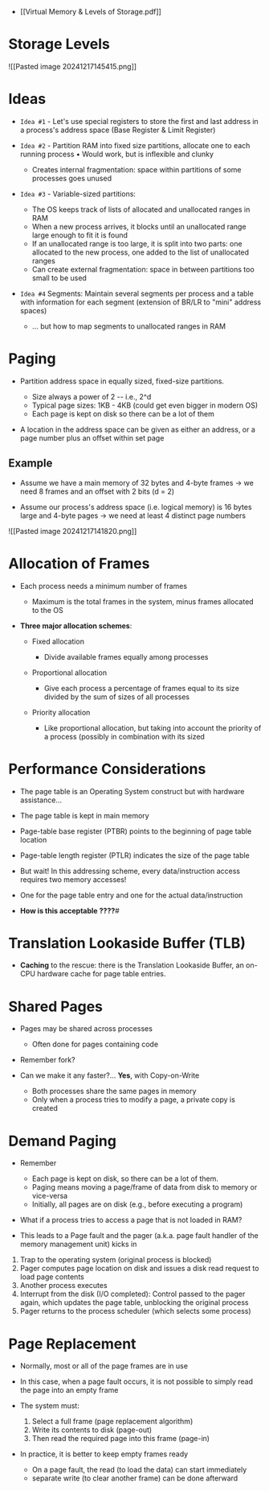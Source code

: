 - [[Virtual Memory & Levels of Storage.pdf]]

# Storage Levels

![[Pasted image 20241217145415.png]]

# Ideas

- `Idea #1` - Let's use special registers to store the first and last address in a process's address space (Base Register & Limit Register) 

- `Idea #2` - Partition RAM into fixed size partitions, allocate one to each running process • Would work, but is inflexible and clunky 
	- Creates internal fragmentation: space within partitions of some processes goes unused 

- `Idea #3` - Variable-sized partitions: 
	- The OS keeps track of lists of allocated and unallocated ranges in RAM 
	- When a new process arrives, it blocks until an unallocated range large enough to fit it is found 
	- If an unallocated range is too large, it is split into two parts: one allocated to the new process, one added to the list of unallocated ranges 
	- Can create external fragmentation: space in between partitions too small to be used 

- `Idea #4` Segments: Maintain several segments per process and a table with information for each segment (extension of BR/LR to "mini" address spaces) 
	- … but how to map segments to unallocated ranges in RAM

# Paging

- Partition address space in equally sized, fixed-size partitions.
	- Size always a power of 2 -- i.e., 2^d
	- Typical page sizes: 1KB - 4KB (could get even bigger in modern OS)
	- Each page is kept on disk so there can be a lot of them
	
- A location in the address space can be given as either an address, or a page number plus an offset within set page

## Example

- Assume we have a main memory of 32 bytes and 4-byte frames → we need 8 frames and an offset with 2 bits (d = 2) 

- Assume our process's address space (i.e. logical memory) is 16 bytes large and 4-byte pages → we need at least 4 distinct page numbers

![[Pasted image 20241217141820.png]]

# Allocation of Frames

- Each process needs a minimum number of frames 
	- Maximum is the total frames in the system, minus frames allocated to the OS 

- **Three major allocation schemes**: 

	- Fixed allocation 
		- Divide available frames equally among processes 
		
	- Proportional allocation 
		- Give each process a percentage of frames equal to its size divided by the sum of sizes of all processes 
		
	- Priority allocation 
		- Like proportional allocation, but taking into account the priority of a process (possibly in combination with its sized

# Performance Considerations

- The page table is an Operating System construct but with hardware assistance… 
- The page table is kept in main memory 
- Page-table base register (PTBR) points to the beginning of page table location 
- Page-table length register (PTLR) indicates the size of the page table 

- But wait! In this addressing scheme, every data/instruction access requires two memory accesses! 
- One for the page table entry and one for the actual data/instruction 
- **How is this acceptable ????**#

# Translation Lookaside Buffer (TLB)

- **Caching** to the rescue: there is the Translation Lookaside Buffer, an on-CPU hardware cache for page table entries.

# Shared Pages

- Pages may be shared across processes
	- Often done for pages containing code

- Remember fork?

- Can we make it any faster?… **Yes**, with Copy-on-Write 
	- Both processes share the same pages in memory 
	- Only when a process tries to modify a page, a private copy is created

# Demand Paging

- Remember
	- Each page is kept on disk, so there can be a lot of them.
	- Paging means moving a page/frame of data from disk to memory or vice-versa 
	- Initially, all pages are on disk (e.g., before executing a program)

- What if a process tries to access a page that is not loaded in RAM?

- This leads to a Page fault and the pager (a.k.a. page fault handler of the memory management unit) kicks in 

1. Trap to the operating system (original process is blocked) 
2. Pager computes page location on disk and issues a disk read request to load page contents
3. Another process executes 
4. Interrupt from the disk (I/O completed): Control passed to the pager again, which updates the page table, unblocking the original process 
5. Pager returns to the process scheduler (which selects some process)

# Page Replacement

- Normally, most or all of the page frames are in use 
- In this case, when a page fault occurs, it is not possible to simply read the page into an empty frame

- The system must:
	1. Select a full frame (page replacement algorithm) 
	2. Write its contents to disk (page-out) 
	3. Then read the required page into this frame (page-in)
	
- In practice, it is better to keep empty frames ready 
	- On a page fault, the read (to load the data) can start immediately 
	- separate write (to clear another frame) can be done afterward